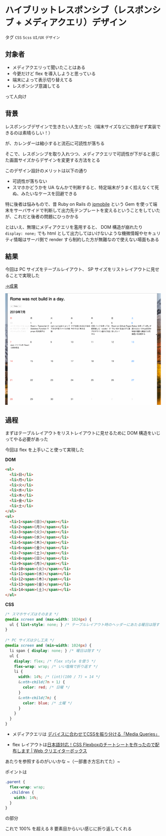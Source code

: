 # ハイブリットレスポンシブ（レスポンシブ + メディアクエリ）デザイン

タグ `CSS` `Scss` `UI/UX` `デザイン`

## 対象者

* メディアクエリって聞いたことはある
* 今更だけど flex を導入しようと思っている
* 端末によって表示切り替えてる
* レスポンシブ意識してる

って人向け

## 背景

レスポンシブデザインで生きたい人生だった（端末サイズなどに依存せず実装できるのは素晴らしい！）

が、カレンダーは縮小すると流石に可読性が落ちる

 

そこで、レスポンシブを取り入れつつ、メディアクエリで可読性が下がると感じた画面サイズからデザインを変更する方法をとる

このデザイン設計のメリットは以下の通り

* 可読性が落ちない
* スマホかどうかを UA なんかで判断すると、特定端末がうまく拾えなくて死ぬ、みたいなケースを回避できる

特に後者は悩みもので、昔 Ruby on Rails の [jpmobile](https://github.com/jpmobile/jpmobile) という Gem を使って端末をサーバサイドで判断して出力先テンプレートを変えるということをしていたが、これだと後者の問題にひっかかる

 

とはいえ、無理にメディアクエリを濫用すると、 DOM 構造が崩れたり `display: none;` でも html として出力してはいけないような機微情報やセキュリティ情報はサーバ側で render すら制約した方が無難なので使えない場面もある

## 結果

今回は PC サイズをテーブルレイアウト、 SP サイズをリストレイアウトに見せることで実現した

 

[→成果](https://github.com/shimomuh/shimomuh.github.io/commit/842e8a628fc405d61bd6f2a6f7ee97098e8c95a7)

![](/diary/2019-07-08/responsive-plus-media-query.gif)

## 過程

まずはテーブルレイアウトをリストレイアウトに見せるために DOM 構造をいじってやる必要があった

今回は flex を上手いこと使って実現した

 

**DOM**

```html
<ul>
  <li>日</li>
  <li>月</li>
  <li>火</li>
  <li>水</li>
  <li>木</li>
  <li>金</li>
  <li>土</li>
</ul>
<ul>
  <li>1<span>(日)</span></li>
  <li>2<span>(月)</span></li>
  <li>3<span>(火)</span></li>
  <li>4<span>(水)</span></li>
  <li>5<span>(木)</span></li>
  <li>6<span>(金)</span></li>
  <li>7<span>(土)</span></li>
  <li>8<span>(日)</span></li>
  <li>9<span>(月)</span></li>
  <li>10<span>(火)</span></li>
  <li>11<span>(水)</span></li>
  <li>12<span>(木)</span></li>
  <li>13<span>(金)</span></li>
  <li>14<span>(土)</span></li>
</ul>
```

**CSS**

```css
/* スマホサイズはそのまま */
@media screen and (max-width: 1024px) {
  ul { list-style: none; } /* テーブルレイアウト時のヘッダーにあたる曜日は隠す */
}

/* PC サイズは少し工夫 */
@media screen and (min-width: 1024px) {
  li span { display: none; } /* 曜日は隠す */
  ul {
    display: flex; /* flex style を使う */
    flex-wrap: wrap; /* いい塩梅で折り返す */
    li {
      width: 14%; /* (int)(100 / 7) = 14 */
      &:nth-child(7n + 1) {
        color: red; /* 日曜 */
      }
      &:nth-child(7n) {
        color: blue; /* 土曜 */
      }
    }
  }
}
```

* メディアクエリは [デバイスに合わせてCSSを振り分ける「Media Queries」](https://dev.classmethod.jp/smartphone/device-media-queries/)

* flex レイアウトは[日本語対応！CSS Flexboxのチートシートを作ったので配布します | Web クリエイターボックス](https://www.webcreatorbox.com/tech/css-flexbox-cheat-sheet)

あたりを参照するのがいいかな ~（一部書き方忘れてた）~

ポイントは

```css
.parent {
  flex-wrap: wrap;
  .children {
    width: 14%;
  }
}
```

の部分

これで 100% を超える 8 要素目からいい感じに折り返してくれる
